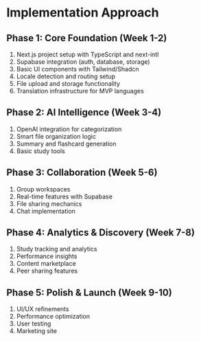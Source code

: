 # Implementation Approach

## Phase 1: Core Foundation (Week 1-2)
1. Next.js project setup with TypeScript and next-intl
2. Supabase integration (auth, database, storage)
3. Basic UI components with Tailwind/Shadcn
4. Locale detection and routing setup
5. File upload and storage functionality
6. Translation infrastructure for MVP languages

## Phase 2: AI Intelligence (Week 3-4)
1. OpenAI integration for categorization
2. Smart file organization logic
3. Summary and flashcard generation
4. Basic study tools

## Phase 3: Collaboration (Week 5-6)
1. Group workspaces
2. Real-time features with Supabase
3. File sharing mechanics
4. Chat implementation

## Phase 4: Analytics & Discovery (Week 7-8)
1. Study tracking and analytics
2. Performance insights
3. Content marketplace
4. Peer sharing features

## Phase 5: Polish & Launch (Week 9-10)
1. UI/UX refinements
2. Performance optimization
3. User testing
4. Marketing site
